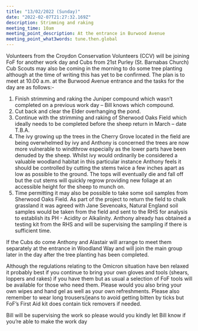 ```yaml
---
title: "13/02/2022 (Sunday)"
date: "2022-02-07T21:27:32.169Z"
description: Strimming and raking
meeting_time: 10am
meeting_point_description: At the entrance in Burwood Avenue
meeting_point_what3words: tune.then.global
---
```


Volunteers from the Croydon Conservation Volunteers (CCV) will be joining FoF for another work day and Cubs from 21st Purley (St. Barnabas Church) Cub Scouts may also be coming in the morning to do some tree planting although at the time of writing this has yet to be confirmed. The plan is to meet at 10.00 a.m. at the Burwood Avenue entrance and the tasks for the day are as follows:-


1. Finish strimming and raking the Juniper compound which wasn’t completed on a previous work day – Bill knows which compound.
2. Cut back and clear the Elder overhanging the pond.
3. Continue with the strimming and raking of Sherwood Oaks Field which ideally needs to be completed before the sheep return in March – date T.B.A.
4. The ivy growing up the trees in the Cherry Grove located in the field are being overwhelmed by ivy and Anthony is concerned the trees are now more vulnerable to windthrow especially as the lower parts have been denuded by the sheep. Whilst ivy would ordinarily be considered a valuable woodland habitat in this particular instance Anthony feels it should be controlled by cutting the stems twice a few inches apart as low as possible to the ground. The tops will eventually die and fall off but the cut stems will quickly regrow providing new foliage at an accessible height for the sheep to munch on.
5. Time permitting it may also be possible to take some soil samples from Sherwood Oaks Field. As part of the project to return the field to chalk grassland it was agreed with Jane Sevenoaks, Natural England soil samples would be taken from the field and sent to the RHS for analysis to establish its PH - Acidity or Alkalinity. Anthony already has obtained a testing kit from the RHS and will be supervising the sampling if there is sufficient time.
 

If the Cubs do come Anthony and Alastair will arrange to meet them separately at the entrance in Woodland Way and will join the main group later in the day after the tree planting has been completed.

Although the regulations relating to the Omicron situation have ben relaxed it probably best if you continue to bring your own gloves and tools (shears, loppers and rakes) if you have them but as usual a selection of FoF tools will be available for those who need them. Please would you also bring your own wipes and hand gel as well as your own refreshments. Please also remember to wear long trousers/jeans to avoid getting bitten by ticks but FoF’s First Aid kit does contain tick removers if needed.

Bill will be supervising the work so please would you kindly let Bill know if you’re able to make the work day